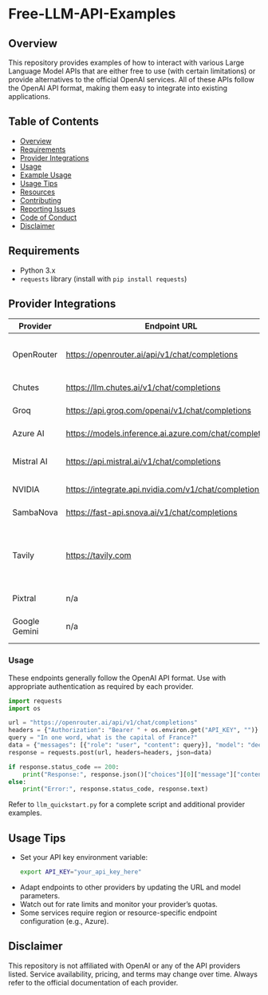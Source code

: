 # Free-LLM-API-Examples

## Overview

This repository provides examples of how to interact with various Large Language Model APIs that are either free to use (with certain limitations) or provide alternatives to the official OpenAI services. All of these APIs follow the OpenAI API format, making them easy to integrate into existing applications.

## Table of Contents
- [Overview](#overview)
- [Requirements](#requirements)
- [Provider Integrations](#provider-integrations)
- [Usage](#usage)
- [Example Usage](#example-usage)
- [Usage Tips](#usage-tips)
- [Resources](#resources)
- [Contributing](#contributing)
- [Reporting Issues](#reporting-issues)
- [Code of Conduct](#code-of-conduct)
- [Disclaimer](#disclaimer)


## Requirements

- Python 3.x
- `requests` library (install with `pip install requests`)

## Provider Integrations

| Provider     | Endpoint URL                                           | Notes                                  | Example                                              |
|--------------|--------------------------------------------------------|----------------------------------------|------------------------------------------------------|
| OpenRouter   | https://openrouter.ai/api/v1/chat/completions         | Provides access to multiple models     | [Python REST Example](rest.py)                       |
| Chutes       | https://llm.chutes.ai/v1/chat/completions             | Free tier available                    | [Chutes Example](https://github.com/eniompw/Chutes-API/blob/main/rest.py) |
| Groq         | https://api.groq.com/openai/v1/chat/completions       | Known for fast inference               | [Groq Example](https://github.com/eniompw/GroqGPT/blob/main/rest.py)    |
| Azure AI     | https://models.inference.ai.azure.com/chat/completions | Microsoft's AI services                                                          |
| Mistral AI   | https://api.mistral.ai/v1/chat/completions            | Offers various Mistral models          | [Mistral Example](https://github.com/eniompw/Mistral/blob/main/rest.py) |
| NVIDIA       | https://integrate.api.nvidia.com/v1/chat/completions  | NVIDIA AI platform                     | [NVIDIA Example](https://github.com/eniompw/NVIDIA-NIM/blob/main/rest.py) |
| SambaNova    | https://fast-api.snova.ai/v1/chat/completions         | Fast API service                       | [SambaNova Example](https://github.com/eniompw/SambaNovaREST/blob/main/rest.py) |
| Tavily       | https://tavily.com                                     | Free Search API: 1,000 API credits/month, no credit card required                                           |
| Pixtral      | n/a                                                    | Multimodal image & text                | [Pixtral Example](https://github.com/eniompw/Pixtral/blob/main/app.py)  |
| Google Gemini| n/a                                                    | Google's Gemini models                 | [Gemini Example](https://github.com/eniompw/GeminiAPI/blob/main/dev/rest.py) |

### Usage

These endpoints generally follow the OpenAI API format. Use with appropriate authentication as required by each provider.

```python
import requests
import os

url = "https://openrouter.ai/api/v1/chat/completions"
headers = {"Authorization": "Bearer " + os.environ.get("API_KEY", "")}
query = "In one word, what is the capital of France?"
data = {"messages": [{"role": "user", "content": query}], "model": "deepseek/deepseek-chat-v3-0324:free"}
response = requests.post(url, headers=headers, json=data)

if response.status_code == 200:
    print("Response:", response.json()["choices"][0]["message"]["content"])
else:
    print("Error:", response.status_code, response.text)
```

Refer to `llm_quickstart.py` for a complete script and additional provider examples.

## Usage Tips

- Set your API key environment variable:
  ```bash
  export API_KEY="your_api_key_here"
  ```
- Adapt endpoints to other providers by updating the URL and model parameters.
- Watch out for rate limits and monitor your provider’s quotas.
- Some services require region or resource-specific endpoint configuration (e.g., Azure).

## Disclaimer

This repository is not affiliated with OpenAI or any of the API providers listed. Service availability, pricing, and terms may change over time. Always refer to the official documentation of each provider.